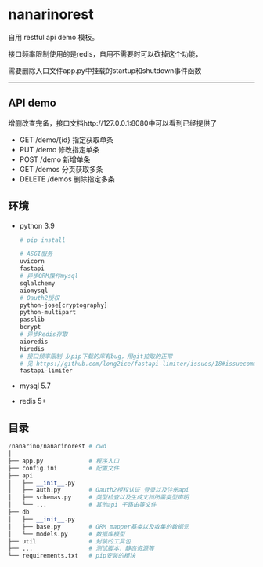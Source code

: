 # nanarinorest

自用 restful api demo 模板。

接口频率限制使用的是redis，自用不需要时可以砍掉这个功能，

需要删除入口文件app.py中挂载的startup和shutdown事件函数

---



## API demo

增删改查完备，接口文档http://127.0.0.1:8080中可以看到已经提供了

- GET    /demo/{id}    指定获取单条
- PUT    /demo    修改指定单条
- POST    /demo    新增单条
- GET    /demos    分页获取多条
- DELETE    /demos    删除指定多条



## 环境

- python 3.9

  ```python
  # pip install
  
  # ASGI服务
  uvicorn
  fastapi
  # 异步ORM操作mysql
  sqlalchemy
  aiomysql
  # Oauth2授权
  python-jose[cryptography]
  python-multipart
  passlib
  bcrypt
  # 异步Redis存取
  aioredis
  hiredis
  # 接口频率限制 从pip下载的库有bug，用git拉取的正常
  # 见 https://github.com/long2ice/fastapi-limiter/issues/18#issuecomment-955888999
  fastapi-limiter
  ```

- mysql 5.7

- redis 5+



## 目录

```python
/nanarino/nanarinorest # cwd
│
├── app.py             # 程序入口
├── config.ini         # 配置文件
├── api
│   ├── __init__.py
│   ├── auth.py        # Oauth2授权认证 登录以及注册api
│   ├── schemas.py     # 类型检查以及生成文档所需类型声明
│   └── ...            # 其他api 子路由等文件
├── db
│   ├── __init__.py
│   ├── base.py        # ORM mapper基类以及收集的数据元
│   └── models.py      # 数据库模型
├── util               # 封装的工具包
├── ...                # 测试脚本，静态资源等
└── requirements.txt   # pip安装的模块
```

